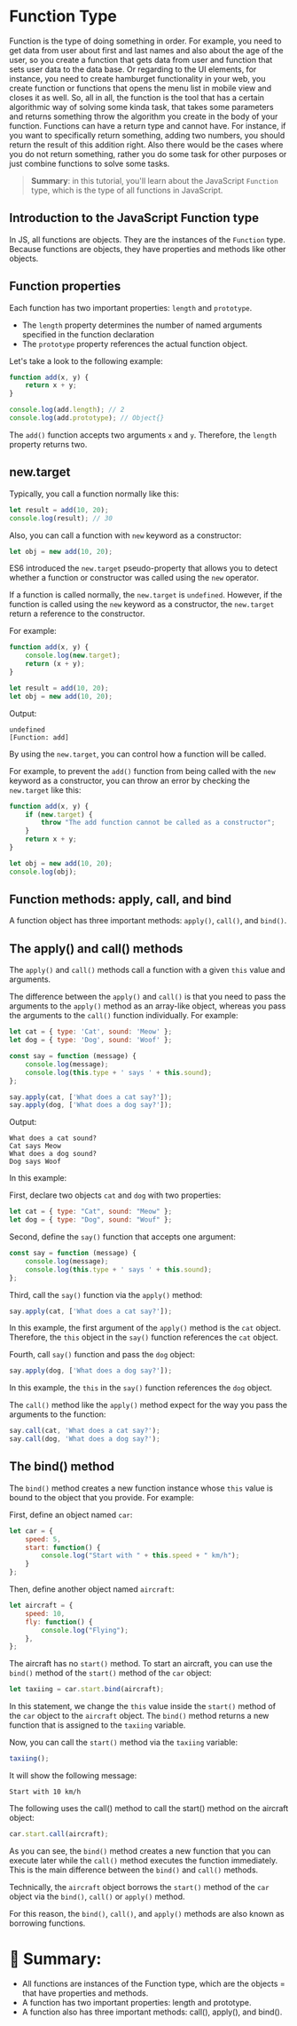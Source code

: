 # Function Type

Function is the type of doing something in order. For example, you need to get data from user about first and last names and also about the age of the user, so you create a function that gets data from user and function that sets user data to the data base. Or regarding to the UI elements, for instance, you need to create hamburget functionality in your web, you create function or functions that opens the menu list in mobile view and closes it as well. So, all in all, the function is the tool that has a certain algorithmic way of solving some kinda task, that takes some parameters and returns something throw the algorithm you create in the body of your function. Functions can have a return type and cannot have. For instance, if you want to specifically return something, adding two numbers, you should return the result of this addition right. Also there would be the cases where you do not return something, rather you do some task for other purposes or just combine functions to solve some tasks.

> __Summary__: in this tutorial, you'll learn about the JavaScript `Function` type, which is the type of all functions in JavaScript.

## Introduction to the JavaScript Function type

In JS, all functions are objects. They are the instances of the `Function` type. Because functions are objects, they have properties and methods like other objects.

## Function properties

Each function has two important properties: `length` and `prototype`.

- The `length` property determines the number of named arguments specified in the function declaration
- The `prototype` property references the actual function object.

Let's take a look to the following example:

```js
function add(x, y) {
    return x + y;
}

console.log(add.length); // 2
console.log(add.prototype); // Object{}
```

The `add()` function accepts two arguments `x` and `y`. Therefore, the `length` property returns two.

## new.target

Typically, you call a function normally like this:

```js
let result = add(10, 20);
console.log(result); // 30
```

Also, you can call a function with `new` keyword as a constructor:

```js
let obj = new add(10, 20);
```

ES6 introduced the `new.target` pseudo-property that allows you to detect whether a function or constructor was called using the `new` operator.

If a function is called normally, the `new.target` is `undefined`. However, if the function is called using the `new` keyword as a constructor, the `new.target` return a reference to the constructor.

For example:

```js
function add(x, y) {
    console.log(new.target);
    return (x + y);
}

let result = add(10, 20);
let obj = new add(10, 20);
```

Output:

```
undefined
[Function: add]
```

By using the `new.target`, you can control how a function will be called.

For example, to prevent the `add()` function from being called with the `new` keyword as a constructor, you can throw an error by checking the `new.target` like this:

```js
function add(x, y) {
    if (new.target) {
        throw "The add function cannot be called as a constructor";
    }
    return x + y;
}

let obj = new add(10, 20);
console.log(obj);
```

## Function methods: apply, call, and bind

A function object has three important methods: `apply()`, `call()`, and `bind()`.

## The apply() and call() methods

The `apply()` and `call()` methods call a function with a given `this` value and arguments.

The difference between the `apply()` and `call()` is that you need to pass the arguments to the `apply()` method as an array-like object, whereas you pass the arguments to the `call()` function individually. For example:

```js
let cat = { type: 'Cat', sound: 'Meow' };
let dog = { type: 'Dog', sound: 'Woof' };

const say = function (message) {
    console.log(message);
    console.log(this.type + ' says ' + this.sound);
};

say.apply(cat, ['What does a cat say?']);
say.apply(dog, ['What does a dog say?']);
```

Output:

```
What does a cat sound?
Cat says Meow
What does a dog sound?
Dog says Woof
```

In this example:

First, declare two objects `cat` and `dog` with two properties:

```js
let cat = { type: "Cat", sound: "Meow" };
let dog = { type: "Dog", sound: "Wouf" };
```

Second, define the `say()` function that accepts one argument:

```js
const say = function (message) {
    console.log(message);
    console.log(this.type + ' says ' + this.sound);
};
```

Third, call the `say()` function via the `apply()` method:

```js
say.apply(cat, ['What does a cat say?']);
```

In this example, the first argument of the `apply()` method is the `cat` object. Therefore, the `this` object in the `say()` function references the `cat` object.

Fourth, call `say()` function and pass the `dog` object:

```js
say.apply(dog, ['What does a dog say?']);
```

In this example, the `this` in the `say()` function references the `dog` object.

The `call()` method like the `apply()` method expect for the way you pass the arguments to the function:

```js
say.call(cat, 'What does a cat say?');
say.call(dog, 'What does a dog say?');
```

## The bind() method

The `bind()` method creates a new function instance whose `this` value is bound to the object that you provide. For example:

First, define an object named `car`:

```js
let car = {
    speed: 5,
    start: function() {
        console.log("Start with " + this.speed + " km/h");
    }
};
```

Then, define another object named `aircraft`:

```js
let aircraft = {
    speed: 10,
    fly: function() {
        console.log("Flying");
    },
};
```

The aircraft has no `start()` method. To start an aircraft, you can use the `bind()` method of the `start()` method of the `car` object:

```js
let taxiing = car.start.bind(aircraft);
```

In this statement, we change the `this` value inside the `start()` method of the `car` object to the `aircraft` object. The `bind()` method returns a new function that is assigned to the `taxiing` variable.

Now, you can call the `start()` method via the `taxiing` variable:

```js
taxiing();
```

It will show the following message:

```
Start with 10 km/h
```

The following uses the call() method to call the start() method on the aircraft object:

```js
car.start.call(aircraft);
```

As you can see, the `bind()` method creates a new function that you can execute later while the `call()` method executes the function immediately. This is the main difference between the `bind()` and `call()` methods.

Technically, the `aircraft` object borrows the `start()` method of the `car` object via the `bind()`, `call()` or `apply()` method.

For this reason, the `bind()`, `call()`, and `apply()` methods are also known as borrowing functions.

# :memo: Summary:
- All functions are instances of the Function type, which are the objects = that have properties and methods.
- A function has two important properties: length and prototype.
- A function also has three important methods: call(), apply(), and bind().
